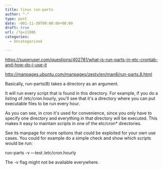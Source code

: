 ```yaml
---
title: linux run-parts
author: "-"
type: post
date: -001-11-30T00:00:00+00:00
draft: true
url: /?p=11086
categories:
  - Uncategorized

---
```

https://superuser.com/questions/402781/what-is-run-parts-in-etc-crontab-and-how-do-i-use-it
  
http://manpages.ubuntu.com/manpages/zesty/en/man8/run-parts.8.html

Basically, run-parts(8) takes a directory as an argument.

It will run every script that is found in this directory. For example, if you do a listing of /etc/cron.hourly, you'll see that it's a directory where you can put executable files to be run every hour.

As you can see, in cron it's used for convenience, since you only have to specify one directory and everything in that directory will be executed. This makes it easy to maintain scripts in one of the etc/cron* directories.

See its manpage for more options that could be exploited for your own use cases. You could for example do a simple check and show which scripts would be run:

run-parts -v –-test /etc/cron.hourly
  
The -v flag might not be available everywhere.
